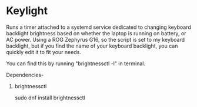# Keylight
Runs a timer attached to a systemd service dedicated to changing keyboard backlight brightness based on whether the laptop is running on battery, or AC power.
Using a ROG Zephyrus G16, so the script is set to my keyboard backlight, but if you find the name of your keyboard backlight, you can quickly edit it to fit your needs.

You can find this by running "brightnessctl -l" in terminal.

Dependencies-
1. brightnessctl

    sudo dnf install brightnessctl
